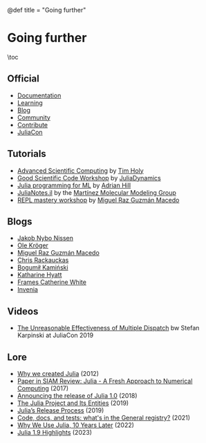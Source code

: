 @def title = "Going further"

# Going further

\toc

## Official

* [Documentation](https://docs.julialang.org/en/v1/)
* [Learning](https://julialang.org/learning/)
* [Blog](https://julialang.org/blog/)
* [Community](https://julialang.org/community/)
* [Contribute](https://julialang.org/contribute/)
* [JuliaCon](https://juliacon.org/)

## Tutorials

- [Advanced Scientific Computing](https://github.com/timholy/AdvancedScientificComputing) by [Tim Holy](https://github.com/timholy)
- [Good Scientific Code Workshop](https://github.com/JuliaDynamics/GoodScientificCodeWorkshop) by [JuliaDynamics](https://github.com/JuliaDynamics)
- [Julia programming for ML](https://adrhill.github.io/julia-ml-course/) by [Adrian Hill](https://github.com/adrhill/adrhill) 
- [JuliaNotes.jl](https://m3g.github.io/JuliaNotes.jl/stable/) by the [Martínez Molecular Modeling Group](https://github.com/m3g)
- [REPL mastery workshop](https://github.com/miguelraz/REPLMasteryWorkshop) by [Miguel Raz Guzmán Macedo](https://github.com/miguelraz)

## Blogs

* [Jakob Nybo Nissen](https://viralinstruction.com/)
* [Ole Kröger](https://opensourc.es/)
* [Miguel Raz Guzmán Macedo](https://miguelraz.github.io/blog/)
* [Chris Rackauckas](https://www.stochasticlifestyle.com/)
* [Bogumił Kamiński](https://bkamins.github.io/)
* [Katharine Hyatt](https://kshyatt.github.io/)
* [Frames Catherine White](https://www.oxinabox.net/blog.html)
* [Invenia](https://invenia.github.io/blog/)

## Videos

* [The Unreasonable Effectiveness of Multiple Dispatch](https://www.youtube.com/live/kc9HwsxE1OY?feature=share) bw Stefan Karpinski at JuliaCon 2019

## Lore

* [Why we created Julia](https://julialang.org/blog/2012/02/why-we-created-julia/) (2012)
* [Paper in SIAM Review: Julia - A Fresh Approach to Numerical Computing](https://julialang.org/blog/2017/03/julia-fresh-paper/) (2017)
* [Announcing the release of Julia 1.0](https://julialang.org/blog/2018/08/one-point-zero/) (2018)
* [The Julia Project and Its Entities](https://julialang.org/blog/2019/02/julia-entities/) (2019)
* [Julia’s Release Process](https://julialang.org/blog/2019/08/release-process/) (2019)
* [Code, docs, and tests: what's in the General registry?](https://julialang.org/blog/2021/08/general-survey/) (2021)
* [Why We Use Julia, 10 Years Later](https://julialang.org/blog/2022/02/10years/) (2022)
* [Julia 1.9 Highlights](https://julialang.org/blog/2023/04/julia-1.9-highlights/) (2023)

